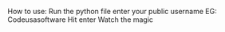 How to use:
Run the python file
enter your public username EG: Codeusasoftware
Hit enter
Watch the magic
